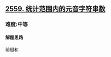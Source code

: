 <h2><a href="https://leetcode.cn/problems/count-vowel-strings-in-ranges/">2559. 统计范围内的元音字符串数</a></h2>
<h3>难度:中等</h3>
<h4>解题思路</h4>
<p>前缀和</p>
